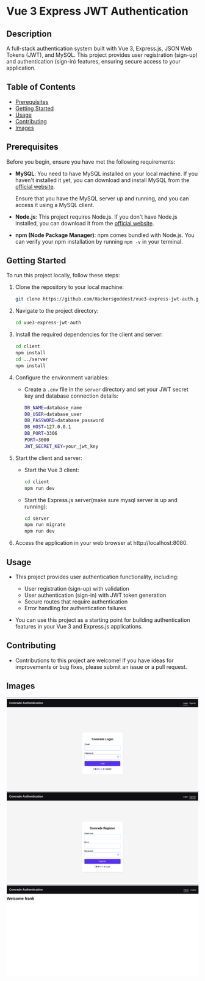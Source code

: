 # Vue 3 Express JWT Authentication

## Description

A full-stack authentication system built with Vue 3, Express.js, JSON Web Tokens (JWT), and MySQL. This project provides user registration (sign-up) and authentication (sign-in) features, ensuring secure access to your application.

## Table of Contents

- [Prerequisites](#prerequisites)
- [Getting Started](#getting-started)
- [Usage](#usage)
- [Contributing](#contributing)
- [Images](#images)

## Prerequisites

Before you begin, ensure you have met the following requirements:

- **MySQL**: You need to have MySQL installed on your local machine. If you haven't installed it yet, you can download and install MySQL from the [official website](https://dev.mysql.com/downloads/).

  Ensure that you have the MySQL server up and running, and you can access it using a MySQL client.

- **Node.js**: This project requires Node.js. If you don't have Node.js installed, you can download it from the [official website](https://nodejs.org/).

- **npm (Node Package Manager)**: npm comes bundled with Node.js. You can verify your npm installation by running `npm -v` in your terminal.

## Getting Started

To run this project locally, follow these steps:

1. Clone the repository to your local machine:

   ```sh
   git clone https://github.com/Hackersgoddest/vue3-express-jwt-auth.git
   ```

2. Navigate to the project directory:
    ```sh
    cd vue3-express-jwt-auth
    ```

3. Install the required dependencies for the client and server:
    ```sh
    cd client
    npm install
    cd ../server
    npm install
    ```

4. Configure the environment variables:

    - Create a `.env` file in the `server` directory and set your JWT secret key and database connection details:
         ```sh
        DB_NAME=database_name
        DB_USER=database_user
        DB_PASSWORD=database_password
        DB_HOST=127.0.0.1
        DB_PORT=3306
        PORT=3000
        JWT_SECRET_KEY=your_jwt_key
        ```

5. Start the client and server:

    - Start the Vue 3 client:
        ```sh
        cd client
        npm run dev
        ```
    
    - Start the Express.js server(make sure mysql server is up and running):
        ```sh
        cd server
        npm run migrate
        npm run dev
        ```

6. Access the application in your web browser at http://localhost:8080.


## Usage

- This project provides user authentication functionality, including:

    - User registration (sign-up) with validation
    - User authentication (sign-in) with JWT token generation
    - Secure routes that require authentication
    - Error handling for authentication failures
- You can use this project as a starting point for building authentication features in your Vue 3 and Express.js applications.

## Contributing
- Contributions to this project are welcome! If you have ideas for improvements or bug fixes, please submit an issue or a pull request.

## Images
![Sign In Page](login.png)
![Sign Up Page](register.png)
![Home Page](home.png)
